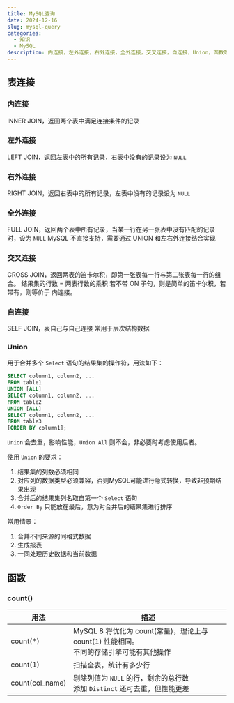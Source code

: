 ```yaml
---
title: MySQL查询
date: 2024-12-16
slug: mysql-query
categories:
  - 知识
  - MySQL
description: 内连接，左外连接，右外连接，全外连接，交叉连接，自连接，Union，函数等......
---
```


## 表连接

### 内连接

INNER JOIN，返回两个表中满足连接条件的记录



### 左外连接

LEFT JOIN，返回左表中的所有记录，右表中没有的记录设为 `NULL`



### 右外连接

RIGHT JOIN，返回右表中的所有记录，左表中没有的记录设为 `NULL`



### 全外连接

FULL JOIN，返回两个表中所有记录，当某一行在另一张表中没有匹配的记录时，设为 `NULL`
MySQL 不直接支持，需要通过 UNION 和左右外连接结合实现



### 交叉连接

CROSS JOIN，返回两表的笛卡尔积，即第一张表每一行与第二张表每一行的组合。
结果集的行数 = 两表行数的乘积
若不带 ON 子句，则是简单的笛卡尔积，若带有，则等价于 内连接。

### 自连接

SELF JOIN，表自己与自己连接
常用于层次结构数据

### Union

用于合并多个 `Select` 语句的结果集的操作符，用法如下：

```sql
SELECT column1, column2, ...
FROM table1
UNION [ALL]
SELECT column1, column2, ...
FROM table2
UNION [ALL]
SELECT column1, column2, ...
FROM table3
[ORDER BY column1];
```

`Union` 会去重，影响性能，`Union All` 则不会，非必要时考虑使用后者。

使用 `Union` 的要求：

1. 结果集的列数必须相同
2. 对应列的数据类型必须兼容，否则MySQL可能进行隐式转换，导致非预期结果出现
3. 合并后的结果集列名取自第一个 `Select` 语句
4. `Order By` 只能放在最后，意为对合并后的结果集进行排序

常用情景：

1. 合并不同来源的同格式数据
2. 生成报表
3. 一同处理历史数据和当前数据

## 函数

### count()

| 用法            | 描述                                                         |
| --------------- | ------------------------------------------------------------ |
| count(*)        | MySQL 8 将优化为 count(常量)，理论上与 count(1) 性能相同。<br />不同的存储引擎可能有其他操作 |
| count(1)        | 扫描全表，统计有多少行                                       |
| count(col_name) | 剔除列值为 `NULL` 的行，剩余的总行数<br />添加 `Distinct` 还可去重，但性能更差 |
